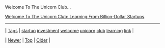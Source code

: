 <!--
title: Welcome To The Unicorn Club
date: 2020-06-28T15:27:00.187Z
tags: startup, investment, welcome, unicorn, club, learning, link
-->


Welcome To The Unicorn Club...

[Welcome To The Unicorn Club: Learning From Billion-Dollar Startups](http://techcrunch.com/2013/11/02/welcome-to-the-unicorn-club/)

<!--BOTTOM-POST-NAVIGATION-->
---

| [Tags](tags.md) | [startup](tag-startup.md) [investment](tag-investment.md) [welcome](tag-welcome.md) [unicorn](tag-unicorn.md) [club](tag-club.md) [learning](tag-learning.md) [link](tag-link.md) |

| [Newer](66101336269.md) | [Top](index.md) | [Older](66194969862.md) |